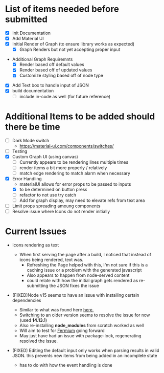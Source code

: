 # List of items needed before submitted

- [x] Init Documentation
- [x] Add Material UI
- [x] Initial Render of Graph (to ensure library works as expected)
  - [x] Graph Renders but not yet accepting proper input
- Additional Graph Requiremnts
  - [x] Render based off default values
  - [x] Render based off of updated values
  - [x] Customize styling based off of node type
- [x] Add Text box to handle input of JSON
- [x] build documentation
  - [ ] include in-code as well (for future reference)

# Additional Items to be added should there be time

- [ ] Dark Mode switch
  - https://material-ui.com/components/switches/
- [ ] Testing
- [x] Custom Graph UI (using canvas)
  - [ ] Currently appears to be rendering lines multiple times
  - [ ] render items a bit more properly / relatively
  - [ ] match edge rendering to match alarm when necessary
- [x] Error Handling
  - materialUI allows for error props to be passed to inputs
  - [x] to be determined on button press
  - [ ] refactor to not use try catch
  - [ ] Add for graph display, may need to elevate refs from text area
- [ ] Limit props spreading amoung components
- [ ] Resolve issue where Icons do not render initially

# Current Issues

- Icons rendering as text

  - When first serving the page after a build, I noticed that instead of icons being rendered, text was.
    - Refreshing the Page helped with this, I'm not sure if this is a caching issue or a problem with the generated javascript
    - Also appears to happen from node-served content
    - could relate with how the initial graph gets rendered as re-submitting the JSON fixes the issue

- (FIXED)Node v15 seems to have an issue with installing certain dependencies

  - Similar to what was found here [here.](https://github.com/npm/cli/issues/2000)
  - Switching to an older version seems to resolve the issue for now (used **14.13.1**)
  - Also re-installing **node_modules** from scratch worked as well
  - Will aim to test for [Fermium](https://nodejs.org/download/release/latest-fermium/) going forward
  - May just have had an issue with package-lock, regenerating resolved the issue.

- (FIXED) Editing the default input only works when parsing results in valid JSON. this prevents new items from being
  added in an incomplete state
  - has to do with how the event handling is done
